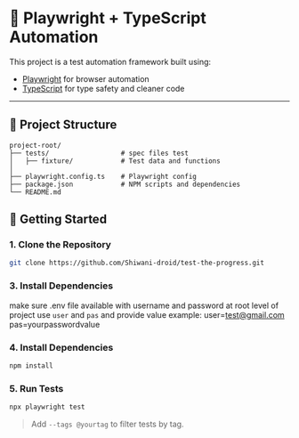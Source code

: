 
# 🧪 Playwright + TypeScript Automation

This project is a test automation framework built using:

- [Playwright](https://playwright.dev/) for browser automation
- [TypeScript](https://www.typescriptlang.org/) for type safety and cleaner code

---

## 📁 Project Structure

```
project-root/
├── tests/                  # spec files test
│   ├── fixture/            # Test data and functions
│
├── playwright.config.ts    # Playwright config
├── package.json            # NPM scripts and dependencies
└── README.md
```

## 🚀 Getting Started

### 1. Clone the Repository

```bash
git clone https://github.com/Shiwani-droid/test-the-progress.git
```
### 3. Install Dependencies
make sure .env file available with username and password at root level of project
use `user` and `pas` and provide value
example: user=test@gmail.com
         pas=yourpasswordvalue

### 4. Install Dependencies

```bash
npm install
```

### 5. Run Tests

```bash
npx playwright test
```

> Add `--tags @yourtag` to filter tests by tag.
